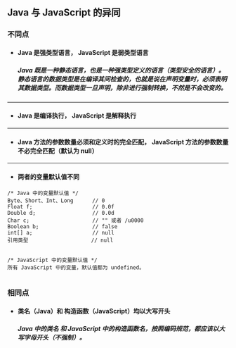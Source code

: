 ## Java 与 JavaScript 的异同

### 不同点
- #### Java 是强类型语言， JavaScript 是弱类型语言
  ##### Java 既是一种静态语言，也是一种强类型定义的语言（类型安全的语言）。静态语言的数据类型是在编译其间检查的，也就是说在声明变量时，必须表明其数据类型。而数据类型一旦声明，除非进行强制转换，不然是不会改变的。


---
- #### Java 是编译执行， JavaScript 是解释执行



---
- #### Java 方法的参数数量必须和定义时的完全匹配， JavaScript 方法的参数数量不必完全匹配（默认为 null）




---
- #### 两者的变量默认值不同
```
/* Java 中的变量默认值 */
Byte、Short、Int、Long      // 0
Float f;                   // 0.0f
Double d;                  // 0.0d
Char c;                    // "" 或者 /u0000
Boolean b;                 // false
int[] a;                   // null
引用类型                    // null


/* JavaScript 中的变量默认值 */
所有 JavaScript 中的变量，默认值都为 undefined。
```




```
```
### 相同点
- #### 类名（Java）和 构造函数（JavaScript）均以大写开头
  ##### Java 中的类名 和 JavaScript 中的构造函数名，按照编码规范，都应该以大写字母开头（不强制）。
